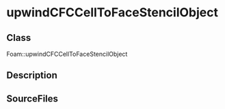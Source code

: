 # upwindCFCCellToFaceStencilObject 
## Class
Foam::upwindCFCCellToFaceStencilObject

## Description

## SourceFiles

